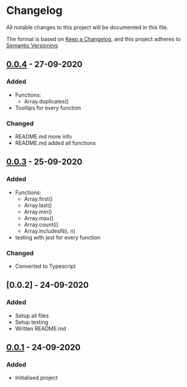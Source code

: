 # Changelog
All notable changes to this project will be documented in this file.

The format is based on [Keep a Changelog](https://keepachangelog.com/en/1.0.0/),
and this project adheres to [Semantic Versioning](https://semver.org/spec/v2.0.0.html).

## [0.0.4] - 27-09-2020
### Added
- Functions:
    - Array.duplicates()
- Tooltips for every function
### Changed
- README.md more info
- README.md added all functions


## [0.0.3] - 25-09-2020
### Added
- Functions:
    - Array.first()
    - Array.last()
    - Array.min()
    - Array.max()
    - Array.count(i)
    - Array.includesN(i, n)
- testing with jest for every function

### Changed
- Converted to Typescript

## [0.0.2] - 24-09-2020
### Added
- Setup all files
- Setup testing
- Written README.md

## [0.0.1] - 24-09-2020
### Added
- Initialised project



[0.0.4]: https://www.npmjs.com/package/yaae/v/0.0.4
[0.0.3]: https://www.npmjs.com/package/yaae/v/0.0.3
[0.0.1]: https://www.npmjs.com/package/yaae/v/0.0.1